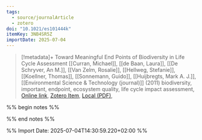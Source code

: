 ```yaml
---
tags:
  - source/journalArticle
  - zotero
doi: "10.1021/es101444k"
itemKey: 3NB4SR5Z
importDate: 2025-07-04
---
```

>[!metadata]+
> Toward Meaningful End Points of Biodiversity in Life Cycle Assessment
> [[Curran, Michael]], [[de Baan, Laura]], [[De Schryver, An M.]], [[Van Zelm, Rosalie]], [[Hellweg, Stefanie]], [[Koellner, Thomas]], [[Sonnemann, Guido]], [[Huijbregts, Mark A. J.]], 
> [[Environmental Science & Technology (journal)]] (2011)
> biodiversity, important, endpoint, ecosystem quality, life cycle impact assessment, 
> [Online link](https://pubs.acs.org/doi/10.1021/es101444k), [Zotero Item](zotero://select/library/items/3NB4SR5Z), [Local (PDF)](file://C:/Users/aburg/Documents/references/zotero/storage/B43BECE2/Curran2011_MeaningfulEnd.pdf), 

%% begin notes %%

%% end notes %%

%% Import Date: 2025-07-04T14:30:59.220+02:00 %%
